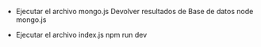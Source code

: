 - Ejecutar el archivo mongo.js
    Devolver resultados de Base de datos
        node mongo.js <password>

- Ejecutar el archivo index.js
    npm run dev <password>